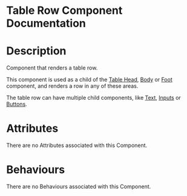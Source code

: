 # Table Row Component Documentation

# Description

Component that renders a table row.

This component is used as a child of the [Table Head](../TableHead/), [Body](../TableBody/) or [Foot](../TableFoot/) component, and renders a row in any of these areas.

The table row can have multiple child components, like [Text](../../Text/), [Inputs](../../Input/) or [Buttons](../../Button/).

# Attributes

There are no Attributes associated with this Component.

# Behaviours

There are no Behaviours associated with this Component.
